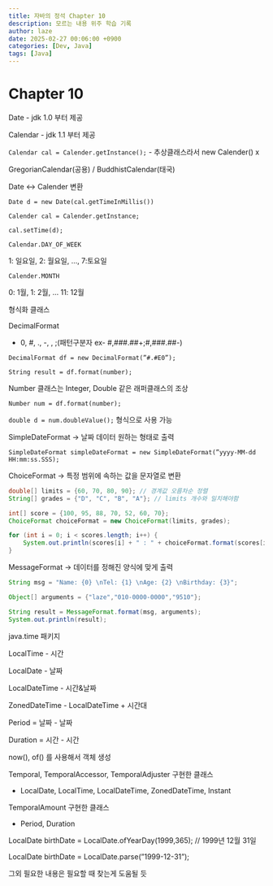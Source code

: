 ```yaml
---
title: 자바의 정석 Chapter 10
description: 모르는 내용 위주 학습 기록
author: laze
date: 2025-02-27 00:06:00 +0900
categories: [Dev, Java]
tags: [Java]
---
```

# Chapter 10

Date - jdk 1.0 부터 제공

Calendar - jdk 1.1 부터 제공

`Calendar cal = Calender.getInstance();` - 추상클래스라서 new Calender() x

GregorianCalendar(공용) / BuddhistCalendar(태국)

Date ↔ Calender 변환

`Date d = new Date(cal.getTimeInMillis())`

`Calender cal = Calender.getInstance;`

`cal.setTime(d);`

`Calendar.DAY_OF_WEEK`

1: 일요일, 2: 월요일, …, 7:토요일

`Calender.MONTH`

0: 1월, 1: 2월, … 11: 12월

형식화 클래스

DecimalFormat

- 0, #, ., -, , ;(패턴구분자 ex- #,###.##+;#,###.##-)

`DecimalFormat df = new DecimalFormat(”#.#E0”);`

`String result = df.format(number);`

Number 클래스는 Integer, Double 같은 래퍼클래스의 조상

`Number num = df.format(number);`

`double d = num.doubleValue();` 형식으로 사용 가능

SimpleDateFormat → 날짜 데이터 원하는 형태로 출력

`SimpleDateFormat simpleDateFormat = new SimpleDateFormat(”yyyy-MM-dd HH:mm:ss.SSS);`

ChoiceFormat → 특정 범위에 속하는 값을 문자열로 변환

```java
double[] limits = {60, 70, 80, 90}; // 경계값 오름차순 정렬
String[] grades = {"D", "C", "B", "A"}; // limits 개수와 일치해야함

int[] score = {100, 95, 88, 70, 52, 60, 70};
ChoiceFormat choiceFormat = new ChoiceFormat(limits, grades);

for (int i = 0; i < scores.length; i++) {
	System.out.println(scores[i] + " : " + choiceFormat.format(scores[i]));
}
```

MessageFormat → 데이터를 정해진 양식에 맞게 출력

```java
String msg = "Name: {0} \nTel: {1} \nAge: {2} \nBirthday: {3}";

Object[] arguments = {"laze","010-0000-0000","9510"};

String result = MessageFormat.format(msg, arguments);
System.out.println(result);
```

java.time 패키지

LocalTime - 시간

LocalDate - 날짜

LocalDateTime - 시간&날짜

ZonedDateTime - LocalDateTime + 시간대

Period = 날짜 - 날짜

Duration = 시간 - 시간

now(), of() 를 사용해서 객체 생성

Temporal, TemporalAccessor, TemporalAdjuster 구현한 클래스

- LocalDate, LocalTime, LocalDateTime, ZonedDateTime, Instant

TemporalAmount 구현한 클래스

- Period, Duration

LocalDate birthDate = LocalDate.ofYearDay(1999,365); // 1999년 12월 31일

LocalDate birthDate = LocalDate.parse(”1999-12-31”);

그외 필요한 내용은 필요할 때 찾는게 도움될 듯